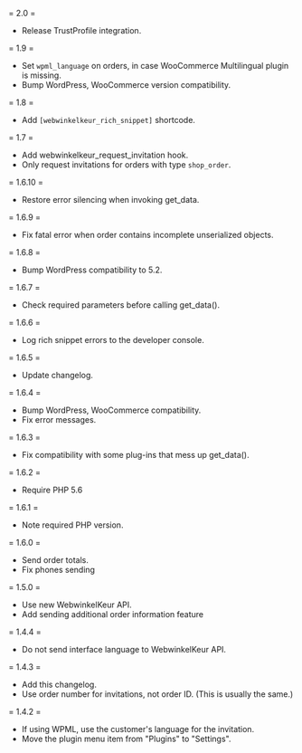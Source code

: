 = 2.0 =
* Release TrustProfile integration.

= 1.9 =
* Set `wpml_language` on orders, in case WooCommerce Multilingual plugin is
  missing.
* Bump WordPress, WooCommerce version compatibility.

= 1.8 =
* Add `[webwinkelkeur_rich_snippet]` shortcode.

= 1.7 =
* Add webwinkelkeur_request_invitation hook.
* Only request invitations for orders with type `shop_order`.

= 1.6.10 =
* Restore error silencing when invoking get_data.

= 1.6.9 =
* Fix fatal error when order contains incomplete unserialized objects.

= 1.6.8 =
* Bump WordPress compatibility to 5.2.

= 1.6.7 =
* Check required parameters before calling get_data().

= 1.6.6 =
* Log rich snippet errors to the developer console.

= 1.6.5 =
* Update changelog.

= 1.6.4 =
* Bump WordPress, WooCommerce compatibility.
* Fix error messages.

= 1.6.3 =
* Fix compatibility with some plug-ins that mess up get_data().

= 1.6.2 =
* Require PHP 5.6

= 1.6.1 =
* Note required PHP version.

= 1.6.0 =
* Send order totals.
* Fix phones sending

= 1.5.0 =
* Use new WebwinkelKeur API.
* Add sending additional order information feature

= 1.4.4 =
* Do not send interface language to WebwinkelKeur API.

= 1.4.3 =
* Add this changelog.
* Use order number for invitations, not order ID. (This is usually the same.)

= 1.4.2 =
* If using WPML, use the customer's language for the invitation.
* Move the plugin menu item from "Plugins" to "Settings".
